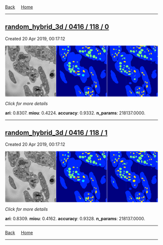 
[Back](..)&nbsp;&nbsp;&nbsp;&nbsp;&nbsp;[Home](https://leapmanlab.github.io/snapshots)

---

<div class="summary"><a href="0"><h2>random_hybrid_3d / 0416 / 118 / 0</h2></a><p>Created 20 Apr 2019, 00:17:12
</p><a href="0"><img src="0/media/summary.png" align="center"></a><p>
<i>Click for more details</i>
</p></div>

**ari**: 0.8307. **miou**: 0.4224. **accuracy**: 0.9332. **n_params**: 218137.0000. 

---

<div class="summary"><a href="1"><h2>random_hybrid_3d / 0416 / 118 / 1</h2></a><p>Created 20 Apr 2019, 00:17:12
</p><a href="1"><img src="1/media/summary.png" align="center"></a><p>
<i>Click for more details</i>
</p></div>

**ari**: 0.8309. **miou**: 0.4162. **accuracy**: 0.9328. **n_params**: 218137.0000. 

---

[Back](..)&nbsp;&nbsp;&nbsp;&nbsp;&nbsp;[Home](https://leapmanlab.github.io/snapshots)

---